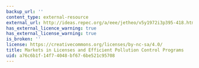 ```yaml
---
backup_url: ''
content_type: external-resource
external_url: http://ideas.repec.org/a/eee/jetheo/v5y1972i3p395-418.html
has_external_licence_warning: true
has_external_license_warning: true
is_broken: ''
license: https://creativecommons.org/licenses/by-nc-sa/4.0/
title: Markets in Licenses and Efficient Pollution Control Programs
uid: a76c6b1f-14f7-4048-bf67-6be521c95708
---
```

